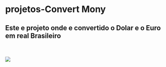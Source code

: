 # projetos-Convert Mony
<h2> Este e projeto onde e convertido o Dolar e o Euro em real Brasileiro<h2>
<br>
<img src="https://github.com/rodollforibbeiro/projetos-Html-e-JS/blob/master/print%20do%20projeto.png?raw=true">
